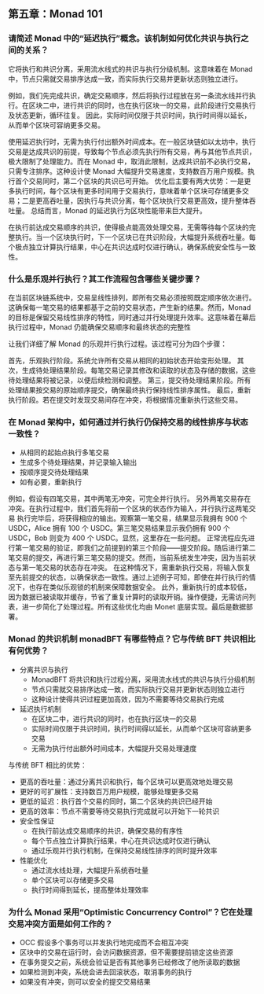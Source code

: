 ## 第五章：Monad 101

### 请简述 Monad 中的“延迟执行”概念。该机制如何优化共识与执行之间的关系？

它将执行和共识分离，采用流水线式的共识与执行分级机制。这意味着在 Monad 中，节点只需就交易排序达成一致，而实际执行交易并更新状态则独立进行。

例如，我们先完成共识，确定交易顺序，然后将执行过程放在另一条流水线并行执行。在区块二中，进行共识的同时，也在执行区块一的交易，此阶段进行交易执行及状态更新，循环往复。
因此，实际时间仅限于共识时间，执行时间得以延长，从而单个区块可容纳更多交易。

使用延迟执行时，无需为执行付出额外时间成本。在一般区块链如以太坊中，执行交易是达成共识的前提，导致每个节点必须先执行所有交易，再与其他节点共识，极大限制了处理能力。而在 Monad 中，取消此限制，达成共识前不必执行交易，只需专注排序。这种设计使 Monad 大幅提升交易速度，支持数百万用户规模。执行首个交易同时，第二个区块的共识已可开始。
优化后主要有两大优势：一是更多执行时间，每个区块有更多时间用于交易执行，意味着单个区块可存储更多交易；二是更高吞吐量，因执行与共识分离，每个区块执行交易更高效，提升整体吞吐量。
总结而言，Monad 的延迟执行为区块性能带来巨大提升。

在执行前达成交易顺序的共识，使得极点能高效处理交易，无需等待每个区块的完整执行。当一个区块执行时，下一个区块已在共识阶段，大幅提升系统吞吐量。每个极点独立计算执行结果，中心在共识达成时仅进行确认，确保系统安全性与一致性。

### 什么是乐观并行执行？其工作流程包含哪些关键步骤？

在当前区块链系统中，交易呈线性排列，即所有交易必须按照既定顺序依次进行。
这确保每一笔交易的结果都基于之前的交易状态，产生新的结果。然而，Monad 的目标是保留交易线性排序的特性，同时通过并行处理提升效率。这意味着在幕后执行过程中，Monad 仍能确保交易顺序和最终状态的完整性

让我们详细了解 Monad 的乐观并行执行过程。该过程可分为四个步骤：

首先，乐观执行阶段。系统允许所有交易从相同的初始状态开始变形处理。
其次，生成待处理结果阶段。每笔交易记录其修改和读取的状态及存储的数据，这些待处理结果将被记录，以便后续检测和调整。
第三，提交待处理结果阶段。所有处理结果按交易的原始顺序提交，确保最终执行保持线性排序属性。
最后，重新执行阶段。若在提交时发现交易间存在冲突，将根据情况重新执行这些交易。

### 在 Monad 架构中，如何通过并行执行仍保持交易的线性排序与状态一致性？

- 从相同的起始点执行多笔交易
- 生成多个待处理结果，并记录输入输出
- 按顺序提交待处理结果
- 如有必要，重新执行

例如，假设有四笔交易，其中两笔无冲突，可完全并行执行。
另外两笔交易存在冲突。在执行过程中，我们首先将前一个区块的状态作为输入，并行执行这两笔交易
执行完毕后，将获得相应的输出。观察第一笔交易，结果显示我拥有 900 个 USDC，Alice 拥有 100 个 USDC。第三笔交易结果显示我仍拥有 900 个 USDC，Bob 则变为 400 个 USDC。显然，这里存在一些问题。
正常流程应先进行第一笔交易的验证，即我们之前提到的第三个阶段——提交阶段。随后进行第二笔交易的提交，再进行第三笔交易的提交。然而，当前系统发生冲突，因为当前状态与第一笔交易的状态存在冲突。
在这种情况下，需重新执行交易，将输入恢复至先前提交的状态，以确保状态一致性。通过上述例子可知，即使在并行执行的情况下，也存在类似乐观锁的机制来保障数据安全。
此外，重新执行的成本较低，因为数据已被读取并缓存，节省了重复计算时的读取开销。操作便捷，无需访问列表，进一步简化了处理过程。所有这些优化均由 Monet 底层实现。最后是数据部署。

### Monad 的共识机制 monadBFT 有哪些特点？它与传统 BFT 共识相比有何优势？

- 分离共识与执行
  - MonadBFT 将共识和执行过程分离，采用流水线式的共识与执行分级机制
  - 节点只需就交易排序达成一致，而实际执行交易并更新状态则独立进行
  - 这种设计使得共识过程更加高效，因为不需要等待交易执行完成
- 延迟执行机制
  - 在区块二中，进行共识的同时，也在执行区块一的交易
  - 实际时间仅限于共识时间，执行时间得以延长，从而单个区块可容纳更多交易
  - 无需为执行付出额外时间成本，大幅提升交易处理速度

与传统 BFT 相比的优势：

- 更高的吞吐量：通过分离共识和执行，每个区块可以更高效地处理交易
- 更好的可扩展性：支持数百万用户规模，能够处理更多交易
- 更低的延迟：执行首个交易的同时，第二个区块的共识已经开始
- 更高的效率：节点不需要等待交易执行完成就可以开始下一轮共识
- 安全性保证
  - 在执行前达成交易顺序的共识，确保交易的有序性
  - 每个节点独立计算执行结果，中心在共识达成时仅进行确认
  - 通过乐观并行执行机制，在保持交易线性排序的同时提升效率
- 性能优化
  - 通过流水线处理，大幅提升系统吞吐量
  - 单个区块可以存储更多交易
  - 执行时间得到延长，提高整体处理效率

### 为什么 Monad 采用“Optimistic Concurrency Control”？它在处理交易冲突方面是如何工作的？

- OCC 假设多个事务可以并发执行地完成而不会相互冲突
- 区块中的交易在运行时，会访问数据资源，但不需要提前锁定这些资源
- 在事务提交之前，系统会验证是否有其他事务已经修改了他所读取的数据
- 如果检测到冲突，系统会进去回滚状态，取消事务的执行
- 如果没有冲突，则可以安全的提交交易结果
